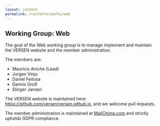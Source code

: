 ```yaml
---
layout: content
permalink: /contents/works/web
---
```


## Working Group: Web

The goal of the Web working group is to manage implement and maintain the VERSEN website and the member administration.

The members are:

* Maurício Aniche (Lead)
* Jurgen Vinju
* Daniel Feitosa
* Dennis Groß
* Slinger Jansen

The VERSEN website is maintained here: <https://github.com/versen/versen.github.io>, and we welcome pull requests.

The member administration is maintained at [MailChimp.com](http://www.mailchimp.com) and strictly upholds GDPR compliance.
